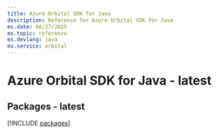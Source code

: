```yaml
---
title: Azure Orbital SDK for Java
description: Reference for Azure Orbital SDK for Java
ms.date: 08/27/2025
ms.topic: reference
ms.devlang: java
ms.service: orbital
---
```

# Azure Orbital SDK for Java - latest
## Packages - latest
[!INCLUDE [packages](orbital-index.md)]